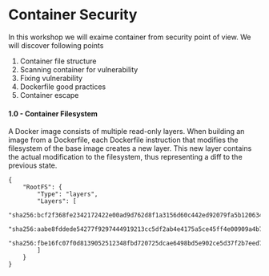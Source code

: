 # Container Security

In this workshop we will exaime container from security point of view. We will discover following points
1) Container file structure
2) Scanning container for vulnerability
3) Fixing vulnerability
4) Dockerfile good practices
5) Container escape


#### 1.0 - Container Filesystem 

A Docker image consists of multiple read-only layers. When building an image from a Dockerfile, each Dockerfile instruction that modifies the filesystem of the base image creates a new layer. This new layer contains the actual modification to the filesystem, thus representing a diff to the previous state.

```
{
    "RootFS": {
        "Type": "layers",
        "Layers": [
            "sha256:bcf2f368fe2342172422e00ad9d762d8f1a3156d60c442ed92079fa5b120634a1",
            "sha256:aabe8fddede54277f9297444919213cc5df2ab4e4175a5ce45ff4e00909a4b757",
            "sha256:fbe16fc07f0d8139052512348fbd720725dcae6498bd5e902ce5d37f2b7eed743"
        ]
    }
}

````
